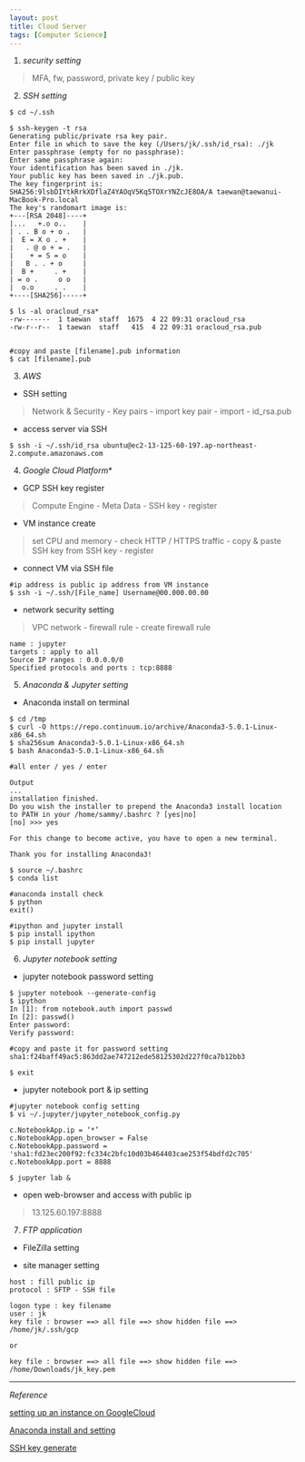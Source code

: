 ```yaml
---
layout: post
title: Cloud Server
tags: [Computer Science]
---
```


1. *security setting*

> MFA, fw, password, private key / public key


2. *SSH setting*

```
$ cd ~/.ssh

$ ssh-keygen -t rsa
Generating public/private rsa key pair.
Enter file in which to save the key (/Users/jk/.ssh/id_rsa): ./jk
Enter passphrase (empty for no passphrase):
Enter same passphrase again:
Your identification has been saved in ./jk.
Your public key has been saved in ./jk.pub.
The key fingerprint is:
SHA256:9lsbDIYtkRrkXDflaZ4YAOqV5Kq5TOXrYNZcJE8OA/A taewan@taewanui-MacBook-Pro.local
The key's randomart image is:
+---[RSA 2048]----+
|...   +.o o..    |
| . . B o + o .   |
|  E = X o . +    |
|   . @ o + = .   |
|    + = S = o    |
|   B . . + o     |
|  B +     . +    |
| = o .     o o   |
|  o.o     . .    |
+----[SHA256]-----+

$ ls -al oracloud_rsa*
-rw-------  1 taewan  staff  1675  4 22 09:31 oracloud_rsa
-rw-r--r--  1 taewan  staff   415  4 22 09:31 oracloud_rsa.pub


#copy and paste [filename].pub information
$ cat [filename].pub
```

3. *AWS*


- SSH setting
>Network & Security - Key pairs - import key pair - import - id_rsa.pub


- access server via SSH

```
$ ssh -i ~/.ssh/id_rsa ubuntu@ec2-13-125-60-197.ap-northeast-2.compute.amazonaws.com
```


4. *Google Cloud Platform**


- GCP SSH key register
>Compute Engine - Meta Data - SSH key - register


- VM instance create
>set CPU and memory - check HTTP / HTTPS traffic - copy & paste SSH key from SSH key - register


- connect VM via SSH file

```
#ip address is public ip address from VM instance
$ ssh -i ~/.ssh/[File_name] Username@00.000.00.00
```

- network security setting

>VPC network - firewall rule - create firewall rule

```
name : jupyter
targets : apply to all
Source IP ranges : 0.0.0.0/0
Specified protocols and ports : tcp:8888
```


5. *Anaconda & Jupyter setting*


- Anaconda install on terminal

```
$ cd /tmp
$ curl -O https://repo.continuum.io/archive/Anaconda3-5.0.1-Linux-x86_64.sh
$ sha256sum Anaconda3-5.0.1-Linux-x86_64.sh
$ bash Anaconda3-5.0.1-Linux-x86_64.sh

#all enter / yes / enter

Output
...
installation finished.
Do you wish the installer to prepend the Anaconda3 install location
to PATH in your /home/sammy/.bashrc ? [yes|no]
[no] >>> yes

For this change to become active, you have to open a new terminal.

Thank you for installing Anaconda3!

$ source ~/.bashrc
$ conda list

#anaconda install check
$ python
exit()

#ipython and jupyter install
$ pip install ipython
$ pip install jupyter

```

6. *Jupyter notebook setting*

- jupyter notebook password setting

```
$ jupyter notebook --generate-config
$ ipython
In [1]: from notebook.auth import passwd
In [2]: passwd()
Enter password:
Verify password:

#copy and paste it for password setting
sha1:f24baff49ac5:863dd2ae747212ede58125302d227f0ca7b12bb3

$ exit
```

- jupyter notebook port & ip setting


```
#jupyter notebook config setting
$ vi ~/.jupyter/jupyter_notebook_config.py

c.NotebookApp.ip = ‘*’
c.NotebookApp.open_browser = False
c.NotebookApp.password = 'sha1:fd23ec200f92:fc334c2bfc10d03b464403cae253f54bdfd2c705'
c.NotebookApp.port = 8888

$ jupyter lab &
```

- open web-browser and access with public ip
>13.125.60.197:8888



7. *FTP application*

- FileZilla setting

- site manager setting

```
host : fill public ip
protocol : SFTP - SSH file

logon type : key filename
user : jk
key file : browser ==> all file ==> show hidden file ==> /home/jk/.ssh/gcp

or

key file : browser ==> all file ==> show hidden file ==> /home/Downloads/jk_key.pem
```

***

*Reference*


[setting up an instance on GoogleCloud](https://minus31.github.io/blog/setupgcp/)

[Anaconda install and setting](https://www.digitalocean.com/community/tutorials/how-to-install-the-anaconda-python-distribution-on-ubuntu-16-04)


[SSH key generate](http://www.oracloud.kr/post/ssh_key/)
